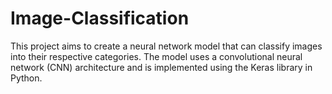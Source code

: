 # Image-Classification
This project aims to create a neural network model that can classify images into their respective categories. The model uses a convolutional neural network (CNN) architecture and is implemented using the Keras library in Python.
